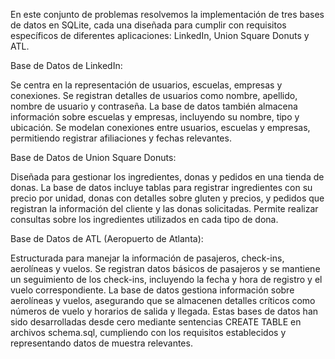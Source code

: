 En este conjunto de problemas resolvemos la implementación de tres bases de datos en SQLite, cada una diseñada para cumplir con requisitos específicos de diferentes aplicaciones: LinkedIn, Union Square Donuts y ATL.

Base de Datos de LinkedIn:

Se centra en la representación de usuarios, escuelas, empresas y conexiones.
Se registran detalles de usuarios como nombre, apellido, nombre de usuario y contraseña.
La base de datos también almacena información sobre escuelas y empresas, incluyendo su nombre, tipo y ubicación.
Se modelan conexiones entre usuarios, escuelas y empresas, permitiendo registrar afiliaciones y fechas relevantes.

Base de Datos de Union Square Donuts:

Diseñada para gestionar los ingredientes, donas y pedidos en una tienda de donas.
La base de datos incluye tablas para registrar ingredientes con su precio por unidad, donas con detalles sobre gluten y precios, y pedidos que registran la información del cliente y las donas solicitadas.
Permite realizar consultas sobre los ingredientes utilizados en cada tipo de dona.

Base de Datos de ATL (Aeropuerto de Atlanta):

Estructurada para manejar la información de pasajeros, check-ins, aerolíneas y vuelos.
Se registran datos básicos de pasajeros y se mantiene un seguimiento de los check-ins, incluyendo la fecha y hora de registro y el vuelo correspondiente.
La base de datos gestiona información sobre aerolíneas y vuelos, asegurando que se almacenen detalles críticos como números de vuelo y horarios de salida y llegada.
Estas bases de datos han sido desarrolladas desde cero mediante sentencias CREATE TABLE en archivos schema.sql, cumpliendo con los requisitos establecidos y representando datos de muestra relevantes.
